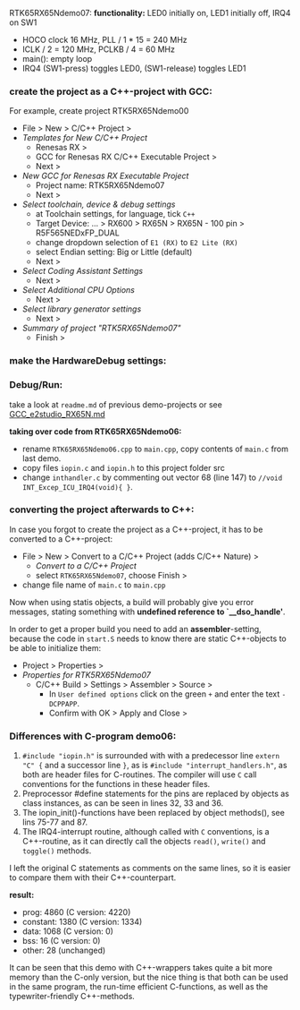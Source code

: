 RTK65RX65Ndemo07:
**functionality:** LED0 initially on, LED1 initially off, IRQ4 on SW1
- HOCO clock 16 MHz, PLL / 1 * 15 = 240 MHz
- ICLK / 2 = 120 MHz, PCLKB / 4 = 60 MHz
- main(): empty loop
- IRQ4 (SW1-press) toggles LED0, (SW1-release) toggles LED1

### create the project as a C++-project with GCC:
For example, create project RTK5RX65Ndemo00
- File > New > C/C++ Project > 
- _Templates for New C/C++ Project_
  - Renesas RX > 
  - GCC for Renesas RX C/C++ Executable Project > 
  - Next >
- _New GCC for Renesas RX Executable Project_
  - Project name: RTK5RX65Ndemo07
  - Next >
- _Select toolchain, device & debug settings_
  - at Toolchain settings, for language, tick `C++`
  - Target Device: ... > RX600 > RX65N > RX65N - 100 pin > R5F565NEDxFP_DUAL
  - change dropdown selection of `E1 (RX)` to `E2 Lite (RX)`
  - select Endian setting: Big or Little (default)
  - Next >
- _Select Coding Assistant Settings_
  - Next >
- _Select Additional CPU Options_
  - Next >
- _Select library generator settings_
  - Next >
- _Summary of project "RTK5RX65Ndemo07"_
  - Finish >

### make the HardwareDebug settings:
### Debug/Run:
take a look at `readme.md` of previous demo-projects or
see [GCC_e2studio_RX65N.md](https://github.com/Roberts-sw/RX-target-board-GCC/blob/master/GCC_e2studio_RX65N.md)

**taking over code from RTK65RX65Ndemo06:**
- rename `RTK65RX65Ndemo06.cpp` to `main.cpp`, copy contents of `main.c` from last demo.
- copy files `iopin.c` and `iopin.h` to this project folder src
- change `inthandler.c` by commenting out vector 68 (line 147) to
  `//void INT_Excep_ICU_IRQ4(void){ }`.

### converting the project afterwards to C++:
In case you forgot to create the project as a C++-project, it has to be
converted to a C++-project:
- File > New > Convert to a C/C++ Project (adds C/C++ Nature) >
  - _Convert to a C/C++ Project_
  - select `RTK65RX65Ndemo07`, choose Finish >
- change file name of `main.c` to `main.cpp`

Now when using statis objects, a build will probably give you error messages,
stating something with **undefined reference to `__dso_handle'**.

In order to get a proper build you need to add an **assembler**-setting,
because the code in `start.S` needs to know there are static C++-objects to
be able to initialize them:
- Project > Properties > 
- _Properties for RTK5RX65Ndemo07_
  - C/C++ Build > Settings > Assembler > Source >
    - In `User defined options` click on the green `+` and enter the text `-DCPPAPP`.
    - Confirm with OK > Apply and Close >

### Differences with C-program demo06:
1. `#include "iopin.h"` is surrounded with with a predecessor line
   `extern "C" {` and a successor line `}`, as is
   `#include "interrupt_handlers.h"`, as both are header files for C-routines.
   The compiler will use `C` call conventions for the functions in these header
   files.
2. Preprocessor #define statements for the pins are replaced by objects as
   class instances, as can be seen in lines 32, 33 and 36.
3. The iopin_init()-functions have been replaced by object methods(),
   see lins 75-77 and 87.
4. The IRQ4-interrupt routine, although called with `C` conventions, is a
   C++-routine, as it can directly call the objects `read()`, `write()` and
   `toggle()` methods.

I left the original C statements as comments on the same lines, so it is
easier to compare them with their C++-counterpart.

**result:**
 - prog: 4860 (C version: 4220)
 - constant: 1380 (C version: 1334)
 - data: 1068 (C version: 0)
 - bss: 16 (C version: 0)
 - other: 28 (unchanged)

It can be seen that this demo with C++-wrappers takes quite a bit more memory
than the C-only version, but the nice thing is that both can be used in the
same program, the run-time efficient C-functions, as well as the
typewriter-friendly C++-methods.
